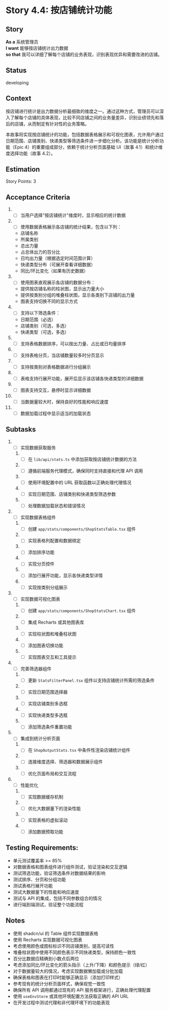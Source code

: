 # Story 4.4: 按店铺统计功能

## Story

**As a** 系统管理员  
**I want** 能够按店铺统计出力数据  
**so that** 我可以详细了解每个店铺的业务表现，识别表现优异和需要改进的店铺。

## Status

developing

## Context

按店铺进行统计是出力数据分析最细致的维度之一。通过这种方式，管理员可以深入了解每个店铺的具体表现，比较不同店铺之间的业务量差异，识别业绩领先和落后的店铺，从而制定有针对性的业务策略。

本故事将实现按店铺统计的功能，包括数据表格展示和可视化图表，允许用户通过日期范围、店铺类别、快递类型等筛选条件进一步细化分析。该功能是统计分析功能（Epic 4）的重要组成部分，依赖于统计分析页面基础 UI（故事 4.1）和统计维度选择功能（故事 4.2）。

## Estimation

Story Points: 3

## Acceptance Criteria

1. - [ ] 当用户选择"按店铺统计"维度时，显示相应的统计数据
2. - [ ] 使用数据表格展示各店铺的统计结果，包含以下列：
   - 店铺名称
   - 所属类别
   - 总出力量
   - 占总体出力的百分比
   - 日均出力量（根据选定时间范围计算）
   - 快递类型分布（可展开查看详细数据）
   - 同比/环比变化（如果有历史数据）
3. - [ ] 使用图表直观展示各店铺的数据分布：
   - 提供按店铺名称的柱状图，显示出力量大小
   - 提供按类别分组的堆叠柱状图，显示各类别下店铺的出力量
   - 图表支持切换不同的显示方式
4. - [ ] 支持以下筛选条件：
   - 日期范围（必选）
   - 店铺类别（可选，多选）
   - 快递类型（可选，多选）
5. - [ ] 支持表格数据排序，可以按出力量、占比或日均量排序
6. - [ ] 支持表格分页，当店铺数量较多时分页显示
7. - [ ] 支持按类别对表格数据进行分组展示
8. - [ ] 表格支持行展开功能，展开后显示该店铺各快递类型的详细数据
9. - [ ] 图表支持交互，悬停时显示详细数据
10. - [ ] 当数据量较大时，保持良好的性能和响应速度
11. - [ ] 数据加载过程中显示适当的加载状态

## Subtasks

1. - [ ] 实现数据获取服务
   1. - [ ] 在 `lib/api/stats.ts` 中添加获取按店铺统计数据的方法
   2. - [ ] 遵循前端服务代理模式，确保同时支持直接和代理 API 调用
   3. - [ ] 使用环境配置中的 URL 获取函数以正确处理代理情况
   4. - [ ] 实现日期范围、店铺类别和快递类型筛选参数
   5. - [ ] 处理数据加载状态和错误情况
2. - [ ] 实现数据表格组件
   1. - [ ] 创建 `app/stats/components/ShopStatsTable.tsx` 组件
   2. - [ ] 实现表格列配置和数据绑定
   3. - [ ] 添加排序功能
   4. - [ ] 实现分页控件
   5. - [ ] 添加行展开功能，显示各快递类型详情
   6. - [ ] 实现按类别分组展示
3. - [ ] 实现数据可视化图表
   1. - [ ] 创建 `app/stats/components/ShopStatsChart.tsx` 组件
   2. - [ ] 集成 Recharts 或其他图表库
   3. - [ ] 实现柱状图和堆叠柱状图
   4. - [ ] 添加图表切换功能
   5. - [ ] 实现图表交互和工具提示
4. - [ ] 完善筛选器组件
   1. - [ ] 更新 `StatsFilterPanel.tsx` 组件以支持店铺统计所需的筛选条件
   2. - [ ] 实现日期范围选择器
   3. - [ ] 实现店铺类别多选框
   4. - [ ] 实现快递类型多选框
   5. - [ ] 添加筛选条件重置功能
5. - [ ] 集成到统计分析页面
   1. - [ ] 在 `ShopOutputStats.tsx` 中条件性渲染店铺统计组件
   2. - [ ] 连接维度选择、筛选器和数据展示组件
   3. - [ ] 优化页面布局和交互流程
6. - [ ] 性能优化
   1. - [ ] 实现数据缓存机制
   2. - [ ] 优化大数据量下的渲染性能
   3. - [ ] 实现表格的虚拟滚动
   4. - [ ] 添加数据预取功能

## Testing Requirements:

- 单元测试覆盖率 >= 85%
- 对数据表格和图表组件进行组件测试，验证渲染和交互逻辑
- 测试筛选功能，验证筛选条件对数据结果的影响
- 测试排序、分页和分组功能
- 测试表格行展开功能
- 测试大数据量下的性能和响应速度
- 测试与 API 的集成，包括不同参数组合的情况
- 进行端到端测试，验证整个功能流程

## Notes

- 使用 shadcn/ui 的 Table 组件实现数据表格
- 使用 Recharts 实现数据可视化图表
- 考虑使用颜色或图标标识不同店铺类别，提高可读性
- 堆叠柱状图中使用不同颜色表示不同快递类型，保持颜色一致性
- 百分比数据应精确到小数点后两位
- 考虑添加同比/环比变化的箭头指示（上升/下降）和颜色提示（绿/红）
- 对于数据量较大的情况，考虑实现数据懒加载或分批加载
- 确保表格和图表在打印时能够正确显示（添加打印样式）
- 参考现有的统计分析页面样式，确保视觉一致性
- 确保所有 API 调用都通过现有的 API 服务框架进行，正确处理代理配置
- 使用 `useEnvStore` 或其他环境配置方法获取正确的 API URL
- 在开发过程中测试代理和非代理环境下的功能表现
